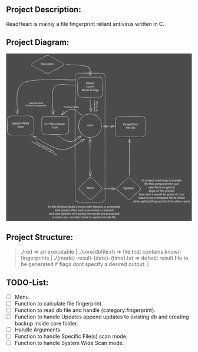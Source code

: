 ## Project Description:
ReadHeart is mainly a file fingerprint reliant antivirus written in C.

## Project Diagram:
![project-Diagran](https://github.com/YassineRKB/redheart/blob/main/images/project-diagram.svg)

## Project Structure:
> ./red => an executable |
> ./core/dbfile.rh => file that contains known fingerprints |
> ./{mode}-result-{date}-{time}.txt => default result file to be generated if flags dont specify a desired output. |

## TODO-List:
+ [ ] Menu.
+ [ ] Function to calculate file fingerprint.
+ [ ] Function to read db file and handle {category:fingerprint}.
+ [ ] Function to handle Updates append updates to existing db and creating backup inside core folder.
+ [ ] Handle Arguments.
+ [ ] Function to handle Specific File(s) scan mode.
+ [ ] Function to handle System Wide Scan mode.
